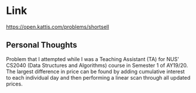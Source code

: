 # Link

https://open.kattis.com/problems/shortsell

## Personal Thoughts

Problem that I attempted while I was a Teaching Assistant (TA) for NUS' CS2040 (Data Structures and Algorithms) course in Semester 1 of AY19/20. The largest difference in price can be found by adding cumulative interest to each individual day and then performing a linear scan through all updated prices.

